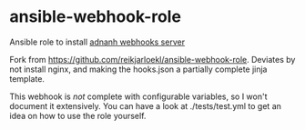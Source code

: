 # ansible-webhook-role
Ansible role to install [adnanh webhooks server](https://github.com/adnanh/webhook)

Fork from https://github.com/reikjarloekl/ansible-webhook-role. Deviates by not install nginx, and making the hooks.json a partially complete jinja template.

This webhook is _not_ complete with configurable variables, so I won't document it extensively. You can have a look at ./tests/test.yml to get an idea on how to use the role yourself.

